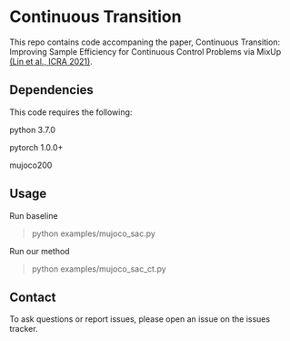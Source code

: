 # Continuous Transition

This repo contains code accompaning the paper, Continuous Transition: Improving Sample Efficiency for Continuous Control Problems via MixUp [(Lin et al., ICRA 2021)](https://arxiv.org/abs/2011.14487).

## Dependencies

This code requires the following:

python 3.7.0

pytorch 1.0.0+

mujoco200

## Usage

Run baseline
> python examples/mujoco_sac.py

Run our method
> python examples/mujoco_sac_ct.py


## Contact

To ask questions or report issues, please open an issue on the issues tracker.
